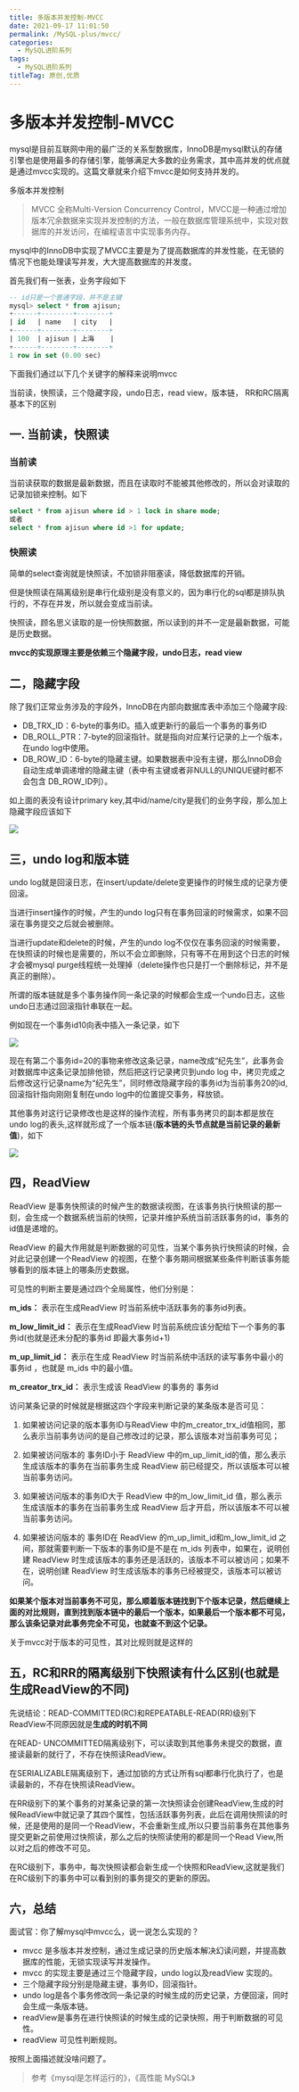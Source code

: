 ```yaml
---
title: 多版本并发控制-MVCC
date: 2021-09-17 11:01:50
permalink: /MySQL-plus/mvcc/
categories:
  - MySQL进阶系列
tags:
  - MySQL进阶系列
titleTag: 原创,优质
---
```

# 多版本并发控制-MVCC

mysql是目前互联网中用的最广泛的关系型数据库，InnoDB是mysql默认的存储引擎也是使用最多的存储引擎，能够满足大多数的业务需求，其中高并发的优点就是通过mvcc实现的。这篇文章就来介绍下mvcc是如何支持并发的。

多版本并发控制

> MVCC 全称Multi-Version Concurrency Control，MVCC是一种通过增加版本冗余数据来实现并发控制的方法，一般在数据库管理系统中，实现对数据库的并发访问，在编程语言中实现事务内存。

mysql中的InnoDB中实现了MVCC主要是为了提高数据库的并发性能，在无锁的情况下也能处理读写并发，大大提高数据库的并发度。



首先我们有一张表，业务字段如下

```sql
-- id只是一个普通字段，并不是主键
mysql> select * from ajisun;
+------+--------+--------+
| id   | name   | city   |
+------+--------+--------+
| 100  | ajisun | 上海    |
+------+--------+--------+
1 row in set (0.00 sec)
```





下面我们通过以下几个关键字的解释来说明mvcc

当前读，快照读，三个隐藏字段，undo日志，read view，版本链， RR和RC隔离基本下的区别

## 一. 当前读，快照读

### 当前读

当前读获取的数据是最新数据，而且在读取时不能被其他修改的，所以会对读取的记录加锁来控制。如下

```sql
select * from ajisun where id > 1 lock in share mode;
或者
select * from ajisun where id >1 for update;
```



### 快照读

简单的select查询就是快照读，不加锁非阻塞读，降低数据库的开销。

但是快照读在隔离级别是串行化级别是没有意义的，因为串行化的sql都是排队执行的，不存在并发，所以就会变成当前读。

快照读，顾名思义读取的是一份快照数据，所以读到的并不一定是最新数据，可能是历史数据。



**mvcc的实现原理主要是依赖三个隐藏字段，undo日志，read view**



## 二，隐藏字段

除了我们正常业务涉及的字段外，InnoDB在内部向数据库表中添加三个隐藏字段:

* DB_TRX_ID：6-byte的事务ID。插入或更新行的最后一个事务的事务ID
* DB_ROLL_PTR：7-byte的回滚指针。就是指向对应某行记录的上一个版本，在undo log中使用。
* DB_ROW_ID：6-byte的隐藏主键。如果数据表中没有主键，那么InnoDB会自动生成单调递增的隐藏主键（表中有主键或者非NULL的UNIQUE键时都不会包含 DB_ROW_ID列）。

如上面的表没有设计primary key,其中id/name/city是我们的业务字段，那么加上隐藏字段应该如下

<img src="https://cdn.jsdelivr.net/gh/AJiSun/CDN/mysql-plus/12-mysql-mvcc-column-nokey.png">



## 三，undo log和版本链

undo log就是回滚日志，在insert/update/delete变更操作的时候生成的记录方便回滚。

当进行insert操作的时候，产生的undo log只有在事务回滚的时候需求，如果不回滚在事务提交之后就会被删除。

当进行update和delete的时候，产生的undo log不仅仅在事务回滚的时候需要，在快照读的时候也是需要的，所以不会立即删除，只有等不在用到这个日志的时候才会被mysql purge线程统一处理掉（delete操作也只是打一个删除标记，并不是真正的删除）。

所谓的版本链就是多个事务操作同一条记录的时候都会生成一个undo日志，这些undo日志通过回滚指针串联在一起。

例如现在一个事务id10向表中插入一条记录，如下

<img src="https://cdn.jsdelivr.net/gh/AJiSun/CDN/mysql-plus/12-mysql-mvcc-undo-1.png">

现在有第二个事务id=20的事物来修改这条记录，name改成“纪先生”，此事务会对数据库中这条记录加排他锁，然后把这行记录拷贝到undo log 中，拷贝完成之后修改这行记录name为“纪先生”，同时修改隐藏字段的事务id为当前事务20的id,回滚指针指向刚刚复制在undo log中的位置提交事务，释放锁。

其他事务对这行记录修改也是这样的操作流程，所有事务拷贝的副本都是放在undo log的表头,这样就形成了一个版本链(**版本链的头节点就是当前记录的最新值**)，如下

<img src="https://cdn.jsdelivr.net/gh/AJiSun/CDN/mysql-plus/12-mysql-mvcc-version-chain.png">



## 四，ReadView 

ReadView 是事务快照读的时候产生的数据读视图，在该事务执行快照读的那一刻，会生成一个数据系统当前的快照，记录并维护系统当前活跃事务的id，事务的id值是递增的。

ReadView 的最大作用就是判断数据的可见性，当某个事务执行快照读的时候，会对此记录创建一个ReadView 的视图，在整个事务期间根据某些条件判断该事务能够看到的版本链上的哪条历史数据。

可见性的判断主要是通过四个全局属性，他们分别是：

**m_ids：** 表示在生成ReadView 时当前系统中活跃事务的事务id列表。

**m_low_limit_id：** 表示在生成ReadView 时当前系统应该分配给下一个事务的事务id(也就是还未分配的事务id 即最大事务id+1)

**m_up_limit_id：** 表示在生成 ReadView 时当前系统中活跃的读写事务中最小的 事务id ，也就是 m_ids 中的最小值。

**m_creator_trx_id：** 表示生成该 ReadView 的事务的 事务id 

访问某条记录的时候就是根据这四个字段来判断记录的某条版本是否可见：

1. 如果被访问记录的版本事务ID与ReadView 中的m_creator_trx_id值相同，那么表示当前事务访问的是自己修改过的记录，那么该版本对当前事务可见；

2. 如果被访问版本的 事务ID小于 ReadView 中的m_up_limit_id的值，那么表示生成该版本的事务在当前事务生成 ReadView 前已经提交，所以该版本可以被当前事务访问。

3. 如果被访问版本的事务ID大于 ReadView 中的m_low_limit_id 值，那么表示生成该版本的事务在当前事务生成 ReadView 后才开启，所以该版本不可以被当前事务访问。

4. 如果被访问版本的 事务ID在 ReadView 的m_up_limit_id和m_low_limit_id 之间，那就需要判断一下版本的事务ID是不是在 m_ids 列表中，如果在，说明创建 ReadView 时生成该版本的事务还是活跃的，该版本不可以被访问；如果不在，说明创建 ReadView 时生成该版本的事务已经被提交，该版本可以被访问。

**如果某个版本对当前事务不可见，那么顺着版本链找到下个版本记录，然后继续上面的对比规则，直到找到版本链中的最后一个版本，如果最后一个版本都不可见，那么该条记录对此事务完全不可见，也就查不到这个记录。**

关于mvcc对于版本的可见性，其对比规则就是这样的



## 五，RC和RR的隔离级别下快照读有什么区别(也就是生成ReadView的不同)

先说结论：READ-COMMITTED(RC)和REPEATABLE-READ(RR)级别下ReadView不同原因就是**生成的时机不同**

在READ- UNCOMMITTED隔离级别下，可以读取到其他事务未提交的数据，直接读最新的就行了，不存在快照读ReadView。

在SERIALIZABLE隔离级别下，通过加锁的方式让所有sql都串行化执行了，也是读最新的，不存在快照读ReadView。

在RR级别下的某个事务的对某条记录的第一次快照读会创建ReadView,生成的时候ReadView中就记录了其四个属性，包括活跃事务列表，此后在调用快照读的时候，还是使用的是同一个ReadView，不会重新生成,所以只要当前事务在其他事务提交更新之前使用过快照读，那么之后的快照读使用的都是同一个Read View,所以对之后的修改不可见。

在RC级别下，事务中，每次快照读都会新生成一个快照和ReadView,这就是我们在RC级别下的事务中可以看到别的事务提交的更新的原因。





## 六，总结

面试官：你了解mysql中mvcc么，说一说怎么实现的？

* mvcc 是多版本并发控制，通过生成记录的历史版本解决幻读问题，并提高数据库的性能，无锁实现读写并发操作。
* mvcc 的实现主要是通过三个隐藏字段，undo log以及readView 实现的。
* 三个隐藏字段分别是隐藏主键，事务ID，回滚指针。
* undo log是各个事务修改同一条记录的时候生成的历史记录，方便回滚，同时会生成一条版本链。
* readView是事务在进行快照读的时候生成的记录快照，用于判断数据的可见性。
* readView 可见性判断规则。

按照上面描述就没啥问题了。





>  参考《mysql是怎样运行的》，《高性能 MySQL》

